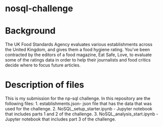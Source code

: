 # nosql-challenge

# Background 

The UK Food Standards Agency evaluates various establishments across the United Kingdom, and gives them a food hygiene rating. You've been contracted by the editors of a food magazine, Eat Safe, Love, to evaluate some of the ratings data in order to help their journalists and food critics decide where to focus future articles.

# Description of files

This is my submission for the np-sql challenge. In this repository are the following files: 1. establishments.json- json file that has the data that was used for the challenge. 2. NoSQL_setup_starter.ipynb - Jupyter notebook that includes parts 1 and 2 of the challenge. 3. NoSQL_analysis_start.ipynb - Jupyter notebook that includes part 3 of the challenge.
